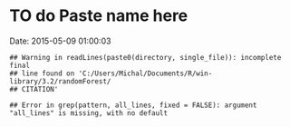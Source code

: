 TO do Paste name here
========================================================

Date: 2015-05-09 01:00:03


```
## Warning in readLines(paste0(directory, single_file)): incomplete final
## line found on 'C:/Users/Michal/Documents/R/win-library/3.2/randomForest/
## CITATION'
```

```
## Error in grep(pattern, all_lines, fixed = FALSE): argument "all_lines" is missing, with no default
```

